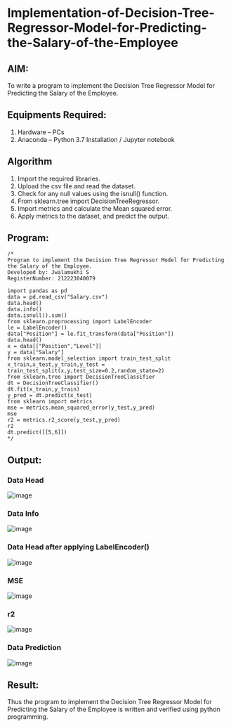 # Implementation-of-Decision-Tree-Regressor-Model-for-Predicting-the-Salary-of-the-Employee

## AIM:
To write a program to implement the Decision Tree Regressor Model for Predicting the Salary of the Employee.

## Equipments Required:
1. Hardware – PCs
2. Anaconda – Python 3.7 Installation / Jupyter notebook

## Algorithm
1. Import the required libraries.
2. Upload the csv file and read the dataset.
3. Check for any null values using the isnull() function.
4. From sklearn.tree import DecisionTreeRegressor.
5. Import metrics and calculate the Mean squared error.
6. Apply metrics to the dataset, and predict the output.


## Program:
```
/*
Program to implement the Decision Tree Regressor Model for Predicting the Salary of the Employee.
Developed by: Jwalamukhi S
RegisterNumber: 212223040079

import pandas as pd
data = pd.read_csv("Salary.csv")
data.head()
data.info()
data.isnull().sum()
from sklearn.preprocessing import LabelEncoder
le = LabelEncoder()
data["Position"] = le.fit_transform(data["Position"])
data.head()
x = data[["Position","Level"]]
y = data["Salary"]
from sklearn.model_selection import train_test_split
x_train,x_test,y_train,y_test =
train_test_split(x,y,test_size=0.2,random_state=2)
from sklearn.tree import DecisionTreeClassifier
dt = DecisionTreeClassifier()
dt.fit(x_train,y_train)
y_pred = dt.predict(x_test)
from sklearn import metrics
mse = metrics.mean_squared_error(y_test,y_pred)
mse
r2 = metrics.r2_score(y_test,y_pred)
r2
dt.predict([[5,6]])
*/
```

## Output:
### Data Head
![image](https://github.com/Jwalamukhi/Implementation-of-Decision-Tree-Regressor-Model-for-Predicting-the-Salary-of-the-Employee/assets/145953628/fe8a1ea0-0487-4ffd-91b6-ceeb46b1d20e)


### Data Info
![image](https://github.com/Jwalamukhi/Implementation-of-Decision-Tree-Regressor-Model-for-Predicting-the-Salary-of-the-Employee/assets/145953628/370a5b86-4dd7-4e5b-942d-83f7a92c7d3b)


### Data Head after applying LabelEncoder()
![image](https://github.com/Jwalamukhi/Implementation-of-Decision-Tree-Regressor-Model-for-Predicting-the-Salary-of-the-Employee/assets/145953628/a24aba50-b035-40d3-b1b9-e6ea19aefabc)


### MSE

![image](https://github.com/Jwalamukhi/Implementation-of-Decision-Tree-Regressor-Model-for-Predicting-the-Salary-of-the-Employee/assets/145953628/1f07032c-3c85-4476-b568-db34ac3b74de)

### r2

![image](https://github.com/Jwalamukhi/Implementation-of-Decision-Tree-Regressor-Model-for-Predicting-the-Salary-of-the-Employee/assets/145953628/ee0dc33e-25e4-4f1a-a914-7aa924d6445c)

### Data Prediction
![image](https://github.com/Jwalamukhi/Implementation-of-Decision-Tree-Regressor-Model-for-Predicting-the-Salary-of-the-Employee/assets/145953628/77225227-d74a-4080-9d53-debe77f2dfff)


## Result:
Thus the program to implement the Decision Tree Regressor Model for Predicting the Salary of the Employee is written and verified using python programming.
